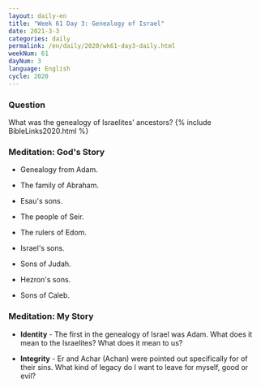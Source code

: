```yaml
---
layout: daily-en
title: "Week 61 Day 3: Genealogy of Israel"
date: 2021-3-3 
categories: daily
permalink: /en/daily/2020/wk61-day3-daily.html
weekNum: 61
dayNum: 3
language: English
cycle: 2020
---
```


### Question     
What was the genealogy of Israelites' ancestors?
{% include BibleLinks2020.html %} 

### Meditation: God's Story   
+ Genealogy from Adam.  

+ The family of Abraham. 

+ Esau's sons.   

+ The people of Seir. 

+ The rulers of Edom. 

+ Israel's sons.   

+ Sons of Judah.  

+ Hezron's sons.   

+ Sons of Caleb.  

### Meditation: My Story   
+ **Identity** - The first in the genealogy of Israel was Adam. What does it mean to the Israelites? What does it mean to us? 

+ **Integrity** - Er and Achar (Achan) were pointed out specifically for of their sins. What kind of legacy do I want to leave for myself, good or evil? 